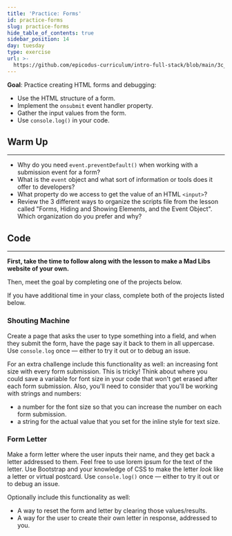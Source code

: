 ```yaml
---
title: 'Practice: Forms'
id: practice-forms
slug: practice-forms
hide_table_of_contents: true
sidebar_position: 14
day: tuesday
type: exercise
url: >-
  https://github.com/epicodus-curriculum/intro-full-stack/blob/main/3c_classwork_practice_forms.md
---
```


**Goal**: Practice creating HTML forms and debugging:

* Use the HTML structure of a form.
* Implement the `onsubmit` event handler property.
* Gather the input values from the form.
* Use `console.log()` in your code.

## Warm Up
---

* Why do you need `event.preventDefault()` when working with a submission event for a form?
* What is the `event` object and what sort of information or tools does it offer to developers?
* What property do we access to get the value of an HTML `<input>`?
* Review the 3 different ways to organize the scripts file from the lesson called "Forms, Hiding and Showing Elements, and the Event Object". Which organization do you prefer and why?

## Code
---

**First, take the time to follow along with the lesson to make a Mad Libs website of your own.** 

Then, meet the goal by completing one of the projects below. 

If you have additional time in your class, complete both of the projects listed below.

### Shouting Machine

Create a page that asks the user to type something into a field, and when they submit the form, have the page say it back to them in all uppercase. Use `console.log` once — either to try it out or to debug an issue.

For an extra challenge include this functionality as well: an increasing font size with every form submission. This is tricky! Think about where you could save a variable for font size in your code that won't get erased after each form submission. Also, you'll need to consider that you'll be working with strings and numbers:

* a number for the font size so that you can increase the number on each form submission.
* a string for the actual value that you set for the inline style for text size.

### Form Letter

Make a form letter where the user inputs their name, and they get back a letter addressed to them. Feel free to use lorem ipsum for the text of the letter. Use Bootstrap and your knowledge of CSS to make the letter _look_ like a letter or virtual postcard. Use `console.log()` once — either to try it out or to debug an issue.

Optionally include this functionality as well:

* A way to reset the form and letter by clearing those values/results.
* A way for the user to create their own letter in response, addressed to you.
